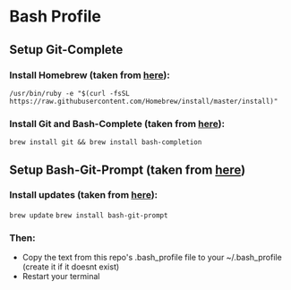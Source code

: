 # Bash Profile

## Setup Git-Complete
### Install Homebrew (taken from [here](https://brew.sh/)):
```/usr/bin/ruby -e "$(curl -fsSL https://raw.githubusercontent.com/Homebrew/install/master/install)"``` 

### Install Git and Bash-Complete (taken from [here](https://github.com/bobthecow/git-flow-completion/wiki/Install-Bash-git-completion)):
```brew install git && brew install bash-completion```

## Setup Bash-Git-Prompt (taken from [here](https://github.com/magicmonty/bash-git-prompt))
### Install updates (taken from [here](https://github.com/magicmonty/bash-git-prompt)):
```brew update```
```brew install bash-git-prompt```

### Then:
* Copy the text from this repo's .bash_profile file to your ~/.bash_profile (create it if it doesnt exist)
* Restart your terminal
